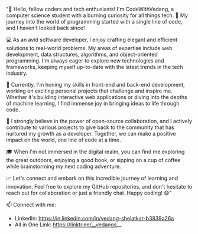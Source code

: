 

"👋 Hello, fellow coders and tech enthusiasts! I'm CodeWithVedang, a computer science student with a burning curiosity for all things tech. 🚀 My journey into the world of programming started with a single line of code, and I haven't looked back since!

💻 As an avid software developer, I enjoy crafting elegant and efficient solutions to real-world problems. My areas of expertise include web development, data structures, algorithms, and object-oriented programming. I'm always eager to explore new technologies and frameworks, keeping myself up-to-date with the latest trends in the tech industry.

🌱 Currently, I'm honing my skills in front-end and back-end development, working on exciting personal projects that challenge and inspire me. Whether it's building interactive web applications or diving into the depths of machine learning, I find immense joy in bringing ideas to life through code.

🤝 I strongly believe in the power of open-source collaboration, and I actively contribute to various projects to give back to the community that has nurtured my growth as a developer. Together, we can make a positive impact on the world, one line of code at a time.

🎓 When I'm not immersed in the digital realm, you can find me exploring the great outdoors, enjoying a good book, or sipping on a cup of coffee while brainstorming my next coding adventure.

📈 Let's connect and embark on this incredible journey of learning and innovation. Feel free to explore my GitHub repositories, and don't hesitate to reach out for collaboration or just a friendly chat. Happy coding! 😄"

📫 Connect with me:
- LinkedIn: https://in.linkedin.com/in/vedang-shelatkar-b3839a26a
- All in One Link: https://linktr.ee/__vedangs__
